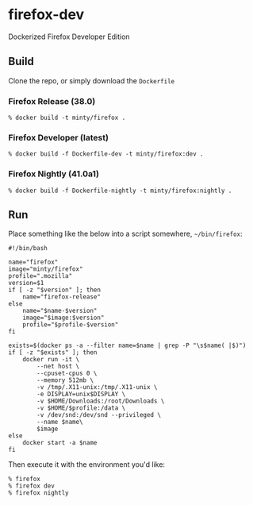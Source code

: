 # firefox-dev
Dockerized Firefox Developer Edition

## Build
Clone the repo, or simply download the `Dockerfile`  

### Firefox Release (38.0)

```shell
% docker build -t minty/firefox .
```

### Firefox Developer (latest)

```shell
% docker build -f Dockerfile-dev -t minty/firefox:dev .
```

### Firefox Nightly (41.0a1)

```shell
% docker build -f Dockerfile-nightly -t minty/firefox:nightly .
```

## Run

Place something like the below into a script somewhere, `~/bin/firefox`:

```shell
#!/bin/bash

name="firefox"
image="minty/firefox"
profile=".mozilla"
version=$1
if [ -z "$version" ]; then
	name="firefox-release"
else
	name="$name-$version"
	image="$image:$version"
	profile="$profile-$version"
fi

exists=$(docker ps -a --filter name=$name | grep -P "\s$name( |$)")
if [ -z "$exists" ]; then
	docker run -it \
		--net host \
		--cpuset-cpus 0 \
		--memory 512mb \
		-v /tmp/.X11-unix:/tmp/.X11-unix \
		-e DISPLAY=unix$DISPLAY \
		-v $HOME/Downloads:/root/Downloads \
		-v $HOME/$profile:/data \
		-v /dev/snd:/dev/snd --privileged \
		--name $name\
		$image
else
	docker start -a $name
fi
```

Then execute it with the environment you'd like:

```shell
% firefox
% firefox dev
% firefox nightly
```


